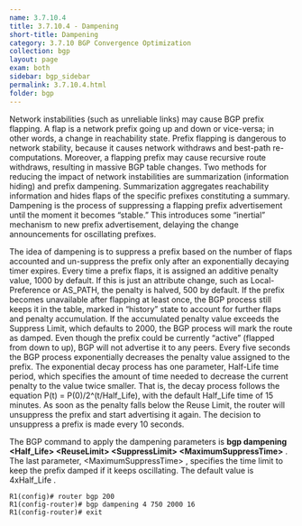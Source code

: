 ```yaml
---
name: 3.7.10.4
title: 3.7.10.4 - Dampening
short-title: Dampening
category: 3.7.10 BGP Convergence Optimization
collection: bgp
layout: page
exam: both
sidebar: bgp_sidebar
permalink: 3.7.10.4.html
folder: bgp
---
```

Network instabilities (such as unreliable links) may cause BGP prefix flapping. A flap is a network prefix going up and down or vice-versa; in other words, a change in reachability state. Prefix flapping is dangerous to network stability, because it causes network withdraws and best-path re-computations. Moreover, a flapping prefix may cause recursive route withdraws, resulting in massive BGP table changes. Two methods for reducing the impact of network instabilities are summarization (information hiding) and prefix dampening. Summarization aggregates reachability information and hides flaps of the specific prefixes constituting a summary. Dampening is the process of suppressing a flapping prefix advertisement until the moment it becomes “stable.” This introduces some “inertial” mechanism to new prefix advertisement, delaying the change announcements for oscillating prefixes.

The idea of dampening is to suppress a prefix based on the number of flaps accounted and un-suppress the prefix only after an exponentially decaying timer expires. Every time a prefix flaps, it is assigned an additive penalty value, 1000 by default. If this is just an attribute change, such as Local-Preference or AS_PATH, the penalty is halved, 500 by default. If the prefix becomes unavailable after flapping at least once, the BGP process still keeps it in the table, marked in “history” state to account for further flaps and penalty accumulation. If the accumulated penalty value exceeds the Suppress Limit, which defaults to 2000, the BGP process will mark the route as damped. Even though the prefix could be currently “active” (flapped from down to up), BGP will not advertise it to any peers. Every five seconds the BGP process exponentially decreases the penalty value assigned to the prefix. The exponential decay process has one parameter, Half-Life time period, which specifies the amount of time needed to decrease the current penalty to the value twice smaller. That is, the decay process follows the equation P(t) = P(0)/2^(t/Half_Life), with the default Half_Life time of 15 minutes. As soon as the penalty falls below the Reuse Limit, the router will unsuppress the prefix and start advertising it again. The decision to unsuppress a prefix is made every 10 seconds.

The BGP command to apply the dampening parameters is **bgp dampening \<Half\_Life\> \<ReuseLimit\> \<SuppressLimit\> \<MaximumSuppressTime\>** . The last parameter, \<MaximumSuppressTime\> , specifies the time limit to keep the prefix damped if it keeps oscillating. The default value is 4xHalf_Life .
```
R1(config)# router bgp 200
R1(config-router)# bgp dampening 4 750 2000 16
R1(config-router)# exit
```
